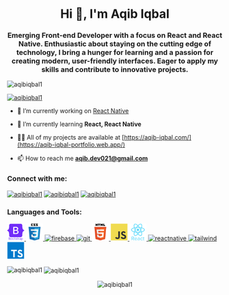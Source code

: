 <h1 align="center">Hi 👋, I'm Aqib Iqbal</h1>
<h3 align="center">Emerging Front-end Developer with a focus on React and React Native. Enthusiastic about staying on the cutting edge of technology, I bring a hunger for learning and a passion for creating modern, user-friendly interfaces. Eager to apply my skills and contribute to innovative projects.</h3>

<p align="left"> <img src="https://komarev.com/ghpvc/?username=aqibiqbal1&label=Profile%20views&color=0e75b6&style=flat" alt="aqibiqbal1" /> </p>

<p align="left"> <a href="https://github.com/ryo-ma/github-profile-trophy"><img src="https://github-profile-trophy.vercel.app/?username=aqibiqbal1" alt="aqibiqbal1" /></a> </p>

- 🔭 I’m currently working on [React Native ]()

- 🌱 I’m currently learning **React, React Native**

- 👨‍💻 All of my projects are available at [https://aqib-iqbal.com/](https://aqib-iqbal-portfolio.web.app/)

- 📫 How to reach me **aqib.dev021@gmail.com**

<h3 align="left">Connect with me:</h3>
<p align="left">
<a href="https://twitter.com/mraqib021" target="blank"><img align="center" src="https://raw.githubusercontent.com/rahuldkjain/github-profile-readme-generator/master/src/images/icons/Social/twitter.svg" alt="aqibiqbal1" height="30" width="40" /></a>
<a href="https://linkedin.com/in/mraqib021" target="blank"><img align="center" src="https://raw.githubusercontent.com/rahuldkjain/github-profile-readme-generator/master/src/images/icons/Social/linked-in-alt.svg" alt="aqibiqbal1" height="30" width="40" /></a>
<a href="https://fb.com/mraqib021" target="blank"><img align="center" src="https://raw.githubusercontent.com/rahuldkjain/github-profile-readme-generator/master/src/images/icons/Social/facebook.svg" alt="aqibiqbal1" height="30" width="40" /></a>
</p>

<h3 align="left">Languages and Tools:</h3>
<p align="left"> <a href="https://getbootstrap.com" target="_blank" rel="noreferrer"> <img src="https://raw.githubusercontent.com/devicons/devicon/master/icons/bootstrap/bootstrap-plain-wordmark.svg" alt="bootstrap" width="40" height="40"/> </a> <a href="https://www.w3schools.com/css/" target="_blank" rel="noreferrer"> <img src="https://raw.githubusercontent.com/devicons/devicon/master/icons/css3/css3-original-wordmark.svg" alt="css3" width="40" height="40"/> </a> <a href="https://firebase.google.com/" target="_blank" rel="noreferrer"> <img src="https://www.vectorlogo.zone/logos/firebase/firebase-icon.svg" alt="firebase" width="40" height="40"/> </a> <a href="https://git-scm.com/" target="_blank" rel="noreferrer"> <img src="https://www.vectorlogo.zone/logos/git-scm/git-scm-icon.svg" alt="git" width="40" height="40"/> </a> <a href="https://www.w3.org/html/" target="_blank" rel="noreferrer"> <img src="https://raw.githubusercontent.com/devicons/devicon/master/icons/html5/html5-original-wordmark.svg" alt="html5" width="40" height="40"/> </a> <a href="https://developer.mozilla.org/en-US/docs/Web/JavaScript" target="_blank" rel="noreferrer"> <img src="https://raw.githubusercontent.com/devicons/devicon/master/icons/javascript/javascript-original.svg" alt="javascript" width="40" height="40"/> </a> <a href="https://reactjs.org/" target="_blank" rel="noreferrer"> <img src="https://raw.githubusercontent.com/devicons/devicon/master/icons/react/react-original-wordmark.svg" alt="react" width="40" height="40"/> </a> <a href="https://reactnative.dev/" target="_blank" rel="noreferrer"> <img src="https://reactnative.dev/img/header_logo.svg" alt="reactnative" width="40" height="40"/> </a> <a href="https://tailwindcss.com/" target="_blank" rel="noreferrer"> <img src="https://www.vectorlogo.zone/logos/tailwindcss/tailwindcss-icon.svg" alt="tailwind" width="40" height="40"/> </a> <a href="https://www.typescriptlang.org/" target="_blank" rel="noreferrer"> <img src="https://raw.githubusercontent.com/devicons/devicon/master/icons/typescript/typescript-original.svg" alt="typescript" width="40" height="40"/> </a> </p>

<p><img align="left" src="https://github-readme-stats.vercel.app/api/top-langs?username=aqibiqbal1&show_icons=true&locale=en&layout=compact" alt="aqibiqbal1" /></p>

<p>&nbsp;<img align="center" src="https://github-readme-stats.vercel.app/api?username=aqibiqbal1&show_icons=true&locale=en" alt="aqibiqbal1" /></p>

<p align="center"><img align="center" src="https://github-readme-streak-stats.herokuapp.com/?user=aqibiqbal1&" alt="aqibiqbal1" /></p>
